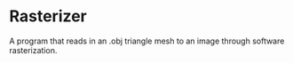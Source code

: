 # Rasterizer
A program that reads in an .obj triangle mesh to an image through software rasterization.
